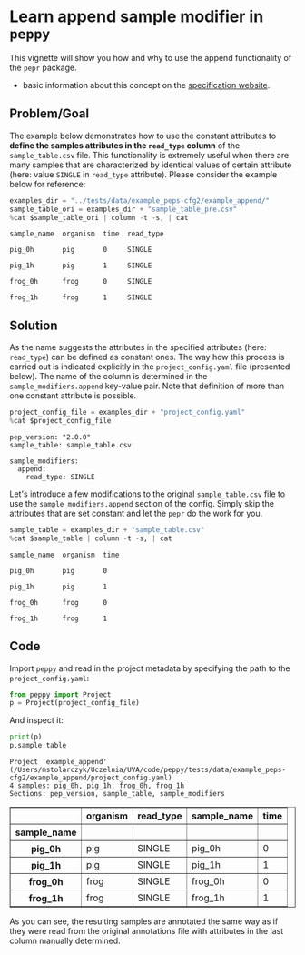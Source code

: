 # Learn append sample modifier in `peppy`

This vignette will show you how and why to use the append functionality of the `pepr` package. 

 - basic information about this concept on the [specification website](http://pep.databio.org/en/2.0.0/specification/#sample_modifiersappend).

## Problem/Goal
The example below demonstrates how to use the constant attributes to **define the samples attributes in the `read_type` column** of the `sample_table.csv` file. This functionality is extremely useful when there are many samples that are characterized by identical values of certain attribute (here: value `SINGLE` in `read_type` attribute). Please consider the example below for reference:


```python
examples_dir = "../tests/data/example_peps-cfg2/example_append/"
sample_table_ori = examples_dir + "sample_table_pre.csv"
%cat $sample_table_ori | column -t -s, | cat
```

    sample_name  organism  time  read_type
    pig_0h       pig       0     SINGLE
    pig_1h       pig       1     SINGLE
    frog_0h      frog      0     SINGLE
    frog_1h      frog      1     SINGLE


## Solution
As the name suggests the attributes in the specified attributes (here: `read_type`) can be defined as constant ones. The way how this process is carried out is indicated explicitly in the `project_config.yaml` file (presented below). The name of the column is determined in the `sample_modifiers.append` key-value pair. Note that definition of more than one constant attribute is possible.



```python
project_config_file = examples_dir + "project_config.yaml"
%cat $project_config_file
```

    pep_version: "2.0.0"
    sample_table: sample_table.csv
    
    sample_modifiers:
      append:
        read_type: SINGLE
    


Let's introduce a few modifications to the original `sample_table.csv` file to use the `sample_modifiers.append` section of the config. Simply skip the attributes that are set constant and let the `pepr` do the work for you.


```python
sample_table = examples_dir + "sample_table.csv"
%cat $sample_table | column -t -s, | cat
```

    sample_name  organism  time 
    pig_0h       pig       0
    pig_1h       pig       1
    frog_0h      frog      0
    frog_1h      frog      1


## Code
Import `peppy` and read in the project metadata by specifying the path to the `project_config.yaml`:


```python
from peppy import Project
p = Project(project_config_file)
```

And inspect it:


```python
print(p)
p.sample_table
```

    Project 'example_append' (/Users/mstolarczyk/Uczelnia/UVA/code/peppy/tests/data/example_peps-cfg2/example_append/project_config.yaml)
    4 samples: pig_0h, pig_1h, frog_0h, frog_1h
    Sections: pep_version, sample_table, sample_modifiers





<div>
<style scoped>
    .dataframe tbody tr th:only-of-type {
        vertical-align: middle;
    }

    .dataframe tbody tr th {
        vertical-align: top;
    }

    .dataframe thead th {
        text-align: right;
    }
</style>
<table border="1" class="dataframe">
  <thead>
    <tr style="text-align: right;">
      <th></th>
      <th>organism</th>
      <th>read_type</th>
      <th>sample_name</th>
      <th>time</th>
    </tr>
    <tr>
      <th>sample_name</th>
      <th></th>
      <th></th>
      <th></th>
      <th></th>
    </tr>
  </thead>
  <tbody>
    <tr>
      <th>pig_0h</th>
      <td>pig</td>
      <td>SINGLE</td>
      <td>pig_0h</td>
      <td>0</td>
    </tr>
    <tr>
      <th>pig_1h</th>
      <td>pig</td>
      <td>SINGLE</td>
      <td>pig_1h</td>
      <td>1</td>
    </tr>
    <tr>
      <th>frog_0h</th>
      <td>frog</td>
      <td>SINGLE</td>
      <td>frog_0h</td>
      <td>0</td>
    </tr>
    <tr>
      <th>frog_1h</th>
      <td>frog</td>
      <td>SINGLE</td>
      <td>frog_1h</td>
      <td>1</td>
    </tr>
  </tbody>
</table>
</div>



As you can see, the resulting samples are annotated the same way as if they were read from the original annotations file with attributes in the last column manually determined.

